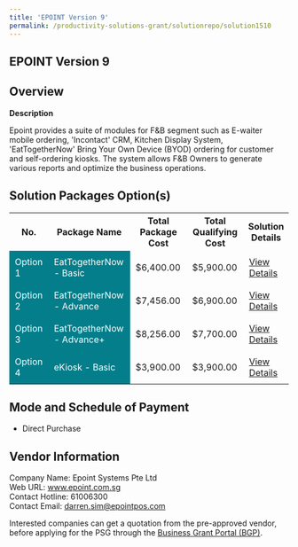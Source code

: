 ```yaml
---
title: 'EPOINT Version 9'
permalink: /productivity-solutions-grant/solutionrepo/solution1510
---
```


## EPOINT Version 9

## Overview

**Description**

Epoint provides a suite of modules for F&B segment such as E-waiter mobile ordering, 'Incontact' CRM, Kitchen Display System, 'EatTogetherNow' Bring Your Own Device (BYOD) ordering for customer and self-ordering kiosks. The system allows F&B Owners to generate various reports and optimize the business operations.

## Solution Packages Option(s)

<table>
<tr>
<th><b>No.</b></th>
<th><b>Package Name</b></th>
<th><b>Total Package Cost</b></th>
<th><b>Total Qualifying Cost</b></th>
<th><b>Solution Details</b></th>
</tr>
<tr>
<td style='padding: 10px; background-color: #037E8A; color: #FFFFFF;'>Option 1</td>
<td style='padding: 10px; background-color: #037E8A; color: #FFFFFF;'>EatTogetherNow - Basic</td>
<td style='padding: 10px;'>$6,400.00</td>
<td style='padding: 10px;'>$5,900.00</td>
<td style='padding: 10px;'><a href='/images/psg/Epoint_Systems_Epoint_Version9_Desensitised_Annex3_Part1.pdf' target='_blank'>View Details</a></td>
</tr>
<tr>
<td style='padding: 10px; background-color: #037E8A; color: #FFFFFF;'>Option 2</td>
<td style='padding: 10px; background-color: #037E8A; color: #FFFFFF;'>EatTogetherNow - Advance</td>
<td style='padding: 10px;'>$7,456.00</td>
<td style='padding: 10px;'>$6,900.00</td>
<td style='padding: 10px;'><a href='/images/psg/Epoint_Systems_Epoint_Version9_Desensitised_Annex3_Part2.pdf' target='_blank'>View Details</a></td>
</tr>
<tr>
<td style='padding: 10px; background-color: #037E8A; color: #FFFFFF;'>Option 3</td>
<td style='padding: 10px; background-color: #037E8A; color: #FFFFFF;'>EatTogetherNow - Advance+</td>
<td style='padding: 10px;'>$8,256.00</td>
<td style='padding: 10px;'>$7,700.00</td>
<td style='padding: 10px;'><a href='/images/psg/Epoint_Systems_Epoint_Version9_Desensitised_Annex3_Part3.pdf' target='_blank'>View Details</a></td>
</tr>
<tr>
<td style='padding: 10px; background-color: #037E8A; color: #FFFFFF;'>Option 4</td>
<td style='padding: 10px; background-color: #037E8A; color: #FFFFFF;'>eKiosk - Basic</td>
<td style='padding: 10px;'>$3,900.00</td>
<td style='padding: 10px;'>$3,900.00</td>
<td style='padding: 10px;'><a href='/images/psg/Epoint_Systems_Epoint_Version9_Desensitised_Annex3_Part4.pdf' target='_blank'>View Details</a></td>
</tr>
</table>

## Mode and Schedule of Payment

 - Direct Purchase

## Vendor Information

 Company Name: Epoint Systems Pte Ltd<br>Web URL: www.epoint.com.sg <br>Contact Hotline: 61006300 <br>Contact Email: darren.sim@epointpos.com <br>

Interested companies can get a quotation from the pre-approved vendor, before applying for the PSG through the <a href='https://www.businessgrants.gov.sg/' target='_blank' rel='noopener'>Business Grant Portal (BGP)</a>.

<script src="/jquery/resize-tables.js"></script>
